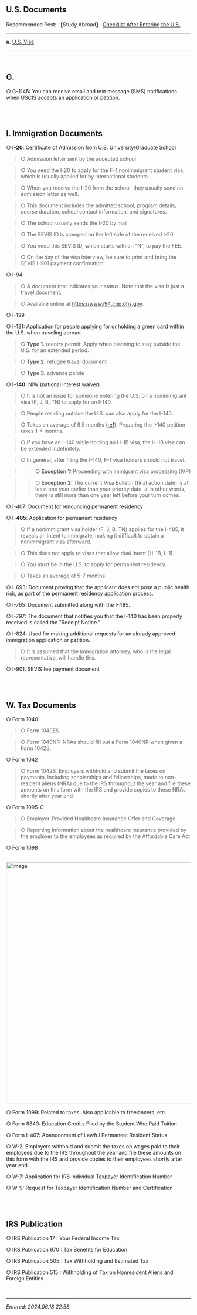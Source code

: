 ## **U.S. Documents**

Recommended Post: 【Study Abroad】 [Checklist After Entering the U.S.](https://jb243.github.io/pages/2297)

---

**a.** [U.S. Visa](https://jb243.github.io/pages/2244)

---

<br>

## **G.**

○ G-1145: You can receive email and text message (SMS) notifications when USCIS accepts an application or petition.

<br>

<br>

## **I. Immigration Documents**

○ **I-20**: Certificate of Admission from U.S. University/Graduate School

> ○ Admission letter sent by the accepted school

> ○ You need the I-20 to apply for the F-1 nonimmigrant student visa, which is usually applied for by international students.

> ○ When you receive the I-20 from the school, they usually send an admission letter as well.

> ○ This document includes the admitted school, program details, course duration, school contact information, and signatures.

> ○ The school usually sends the I-20 by mail.

> ○ The SEVIS ID is stamped on the left side of the received I-20.

> ○ You need this SEVIS ID, which starts with an "N", to pay the FEE.

> ○ On the day of the visa interview, be sure to print and bring the SEVIS I-901 payment confirmation.

○ I-94 

> ○ A document that indicates your status. Note that the visa is just a travel document.

> ○ Available online at <https://www.i94.cbp.dhs.gov>. 

○ I-129

○ I-131: Application for people applying for or holding a green card within the U.S. when traveling abroad.

> ○ **Type 1.** reentry permit: Apply when planning to stay outside the U.S. for an extended period.

> ○ **Type 2.** refugee travel document

> ○ **Type 3.** advance parole

○ **I-140**: NIW (national interest waiver)

> ○ It is not an issue for someone entering the U.S. on a nonimmigrant visa (F, J, B, TN) to apply for an I-140.

> ○ People residing outside the U.S. can also apply for the I-140.

> ○ Takes an average of 9.5 months ([ref](https://egov.uscis.gov/processing-times/)): Preparing the I-140 petition takes 1-4 months.

> ○ If you have an I-140 while holding an H-1B visa, the H-1B visa can be extended indefinitely.

> ○ In general, after filing the I-140, F-1 visa holders should not travel.

>> ○ **Exception 1:** Proceeding with immigrant visa processing (IVP)

>> ○ **Exception 2:** The current Visa Bulletin (final action date) is at least one year earlier than your priority date → in other words, there is still more than one year left before your turn comes.

○ I-407: Document for renouncing permanent residency

○ **I-485**: Application for permanent residency

> ○ If a nonimmigrant visa holder (F, J, B, TN) applies for the I-485, it reveals an intent to immigrate, making it difficult to obtain a nonimmigrant visa afterward.

> ○ This does not apply to visas that allow dual intent (H-1B, L-1).

> ○ You must be in the U.S. to apply for permanent residency.

> ○ Takes an average of 5-7 months.

○ I-693: Document proving that the applicant does not pose a public health risk, as part of the permanent residency application process.

○ I-765: Document submitted along with the I-485.

○ I-797: The document that notifies you that the I-140 has been properly received is called the "Receipt Notice."

○ I-824: Used for making additional requests for an already approved immigration application or petition.

> ○ It is assumed that the immigration attorney, who is the legal representative, will handle this.

○ I-901: SEVIS fee payment document

<br>

<br>

## **W. Tax Documents**

○ Form 1040

> ○ Form 1040ES

> ○ Form 1040NR: NRAs should fill out a Form 1040NR when given a Form 1042S.

○ Form 1042

> ○ Form 1042S: Employers withhold and submit the taxes on payments, including scholarships and fellowships, made to non-resident aliens (NRA) due to the IRS throughout the year and file these amounts on this form with the IRS and provide copies to these NRAs shortly after year end.

○ Form 1095-C

> ○ Employer-Provided Healthcare Insurance Offer and Coverage

> ○ Reporting information about the healthcare insurance provided by the employer to the employees as required by the Affordable Care Act

○ Form 1098 

<br>

<img width="660" alt="image" src="https://github.com/user-attachments/assets/8caf75bb-5dbb-4606-b673-0bd78f7c5abd">

<br>

○ Form 1099: Related to taxes. Also applicable to freelancers, etc.

○ Form 8843: Education Credits Filed by the Student Who Paid Tuition

○ Form I-407: Abandonment of Lawful Permanent Resident Status

○ W-2: Employers withhold and submit the taxes on wages paid to their employees due to the IRS throughout the year and file these amounts on this form with the IRS and provide copies to their employees shortly after year end.

○ W-7: Application for IRS Individual Taxpayer Identification Number

○ W-9: Request for Taxpayer Identification Number and Certification

<br>

<br>

## **IRS Publication**

○ IRS Publication 17 : Your Federal Income Tax

○ IRS Publication 970 : Tax Benefits for Education

○ IRS Publication 505 : Tax Withholding and Estimated Tax

○ IRS Publication 515 : Withholding of Tax on Nonresident Aliens and  Foreign Entities

<br>

---

_Entered: 2024.06.18 22:58_
